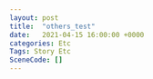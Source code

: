 ```yaml
---
layout: post
title:  "others_test"
date:   2021-04-15 16:00:00 +0000
categories: Etc
Tags: Story Etc
SceneCode: []
---
```

